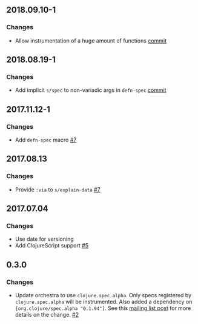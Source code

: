 ## 2018.09.10-1

### Changes

- Allow instrumentation of a huge amount of functions [commit](https://github.com/jeaye/orchestra/commit/86f3a93918994db2ea0f90de2e767203b7b6d2c0)

## 2018.08.19-1

### Changes

- Add implicit `s/spec` to non-variadic args in `defn-spec` [commit](https://github.com/jeaye/orchestra/commit/bc2561f63aace0fe6d822d8242d652254d504c49)

## 2017.11.12-1

### Changes

- Add `defn-spec` macro [#7](https://github.com/jeaye/orchestra/issues/12)

## 2017.08.13

### Changes

- Provide `:via` to `s/explain-data` [#7](https://github.com/jeaye/orchestra/issues/7)

## 2017.07.04

### Changes

- Use date for versioning
- Add ClojureScript support [#5](https://github.com/jeaye/orchestra/issues/5)

## 0.3.0

### Changes

- Update orchestra to use `clojure.spec.alpha`. Only specs registered by `clojure.spec.alpha` will be instrumented. Also added a dependency on `[org.clojure/spec.alpha "0.1.94"]`. See this [mailing list post](https://groups.google.com/forum/#!msg/clojure/10dbF7w2IQo/ec37TzP5AQAJ) for more details on the change. [#2](https://github.com/jeaye/orchestra/issues/2)
